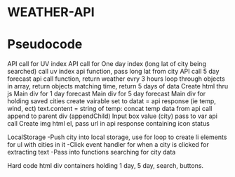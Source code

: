 # WEATHER-API

# Pseudocode
API call for UV index
API call for One day index (long lat of city being searched)
  call uv index api function, pass long lat from city
API call 5 day forecast
  api call function, return weather evry 3 hours
  loop through objects in array, return objects matching time, return 5 days of data
Create html thru js
  Main div for 1 day forecast
  Main div for 5 day forecast
  Main div for holding saved cities
  create vairable set to datat = api response (ie temp, wind, ect)
  text.content = string of temp: concat temp data from api call
  append to parent div (appendChild)
Input box value (city) pass to var api call
Create img html el, pass url in api response containing icon status


LocalStorage
  -Push city into local storage, use for loop to create li elements for ul with cities in it
  -Click event handler for when a city is clicked for extracting text
    -Pass into functions searching for city data
    
Hard code html div containers holding 1 day, 5 day, search, buttons.
